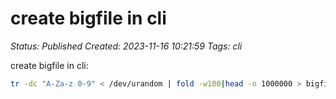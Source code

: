 # create bigfile in cli

_Status: Published_
_Created: 2023-11-16 10:21:59_
_Tags: cli_

create bigfile in cli:
```bash
tr -dc "A-Za-z 0-9" < /dev/urandom | fold -w100|head -n 1000000 > bigfile.txt
```